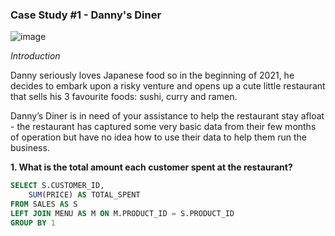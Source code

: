 
### Case Study #1 - Danny's Diner 

![image](https://github.com/muratukel/8WeekSQLChallange/assets/136103635/937b628f-8862-4121-8472-b936dd5a1ca3)

*Introduction*

Danny seriously loves Japanese food so in the beginning of 2021, he decides to embark upon a risky venture and opens up a cute little restaurant that sells his 3 favourite foods: sushi, curry and ramen.

Danny’s Diner is in need of your assistance to help the restaurant stay afloat - the restaurant has captured some very basic data from their few months of operation but have no idea how to use their data to help them run the business.







**1. What is the total amount each customer spent at the restaurant?**

````sql
SELECT S.CUSTOMER_ID,
	SUM(PRICE) AS TOTAL_SPENT
FROM SALES AS S
LEFT JOIN MENU AS M ON M.PRODUCT_ID = S.PRODUCT_ID
GROUP BY 1
````
